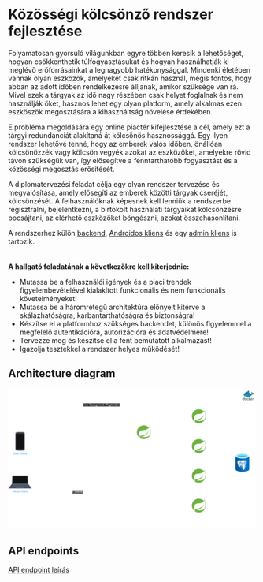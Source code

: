 # Közösségi kölcsönző rendszer fejlesztése
Folyamatosan gyorsuló világunkban egyre többen keresik a lehetőséget, hogyan csökkenthetik
túlfogyasztásukat és hogyan használhatják ki meglévő erőforrásainkat a legnagyobb
hatékonysággal. Mindenki életében vannak olyan eszközök, amelyeket csak ritkán használ,
mégis fontos, hogy abban az adott időben rendelkezésre álljanak, amikor szüksége van rá. Mivel
ezek a tárgyak az idő nagy részében csak helyet foglalnak és nem használják őket, hasznos lehet
egy olyan platform, amely alkalmas ezen eszköszök megosztására a kihasználtság növelése
érdekében.

E probléma megoldására egy online piactér kifejlesztése a cél, amely ezt a tárgyi redundanciát
alakítaná át kölcsönös hasznossággá. Egy ilyen rendszer lehetővé tenné, hogy az emberek valós
időben, önállóan kölcsönözzék vagy kölcsön vegyék azokat az eszközöket, amelyekre rövid
távon szükségük van, így elősegítve a fenntarthatóbb fogyasztást és a közösségi megosztás
erősítését.

A diplomatervezési feladat célja egy olyan rendszer tervezése és megvalósítása, amely elősegíti
az emberek közötti tárgyak cseréjét, kölcsönzését. A felhasználóknak képesnek kell lenniük a
rendszerbe regisztrálni, bejelentkezni, a birtokolt használati tárgyaikat kölcsönzésre bocsájtani,
az elérhető eszközöket böngészni, azokat összehasonlítani. 

A rendszerhez külön [backend](https://github.com/Lend-t/backend),
[Androidos kliens](https://github.com/Lend-t/android) és egy [admin kliens](https://github.com/Lend-t/angular-admin) is tartozik.
<br /><br /><br />
__A hallgató feladatának a következőkre kell kiterjednie:__
- Mutassa be a felhasználói igények és a piaci trendek figyelembevételével kialakított
funkcionális és nem funkcionális követelményeket!
- Mutassa be a háromrétegű architektúra előnyeit kitérve a skálázhatóságra,
karbantarthatóságra és biztonságra!
- Készítse el a platformhoz szükséges backendet, különös figyelemmel a megfelelő
autentikációra, autorizációra és adatvédelmere!
- Tervezze meg és készítse el a fent bemutatott alkalmazást!
- Igazolja tesztekkel a rendszer helyes működését!


## Architecture diagram
<p align="center">
  <img src="../dipter_lendit.png" alt="Képernyőkép"/>
</p>

## API endpoints

[API endpoint leírás]([../ProjectZ%20adatmodell.xlsx](https://docs.google.com/document/d/1jxSIk1kzDjulGpg4ofapruC6tpT_TqIQ2uz39WSRdck/edit?usp=sharing))
